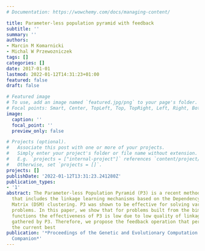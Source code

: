 ```yaml
---
# Documentation: https://wowchemy.com/docs/managing-content/

title: Parameter-less population pyramid with feedback
subtitle: ''
summary: ''
authors:
- Marcin M Komarnicki
- Michal W Przewozniczek
tags: []
categories: []
date: 2017-01-01
lastmod: 2022-01-12T14:31:23+01:00
featured: false
draft: false

# Featured image
# To use, add an image named `featured.jpg/png` to your page's folder.
# Focal points: Smart, Center, TopLeft, Top, TopRight, Left, Right, BottomLeft, Bottom, BottomRight.
image:
  caption: ''
  focal_point: ''
  preview_only: false

# Projects (optional).
#   Associate this post with one or more of your projects.
#   Simply enter your project's folder or file name without extension.
#   E.g. `projects = ["internal-project"]` references `content/project/deep-learning/index.md`.
#   Otherwise, set `projects = []`.
projects: []
publishDate: '2022-01-12T13:31:23.241280Z'
publication_types:
- '1'
abstract: The Parameter-less Population Pyramid (P3) is a recent method proposition
  that includes the linkage learning mechanisms based on the Dependency Structure
  Matrix (DSM) clustering. P3 was shown to be effective for solving various hard theoretical
  problems. In this paper, we show that for problems built from the bimodal deceptive
  functions the effectiveness of P3 is low due to low quality of linkage information
  gathered by P3. Therefore, we propose the feedback operation that periodically copies
  the current best
publication: '*Proceedings of the Genetic and Evolutionary Computation Conference
  Companion*'
---
```

